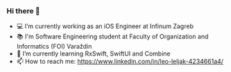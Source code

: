 ### Hi there 👋

- 💻 I’m currently working as an iOS Engineer at Infinum Zagreb
- 📚 I'm Software Engineering student at Faculty of Organization and Informatics (FOI) Varaždin
- 🌱 I’m currently learning RxSwift, SwiftUI and Combine
- 📫 How to reach me: https://www.linkedin.com/in/leo-leljak-4234661a4/


